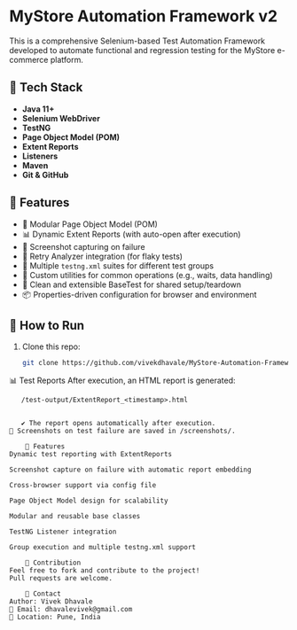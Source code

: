 # MyStore Automation Framework v2

This is a comprehensive Selenium-based Test Automation Framework developed to automate functional and regression testing for the MyStore e-commerce platform.

## 🔧 Tech Stack
- **Java 11+**
- **Selenium WebDriver**
- **TestNG**
- **Page Object Model (POM)**
- **Extent Reports**
- **Listeners**
- **Maven**
- **Git & GitHub**

## 📂 Features
- 📌 Modular Page Object Model (POM)
- 📊 Dynamic Extent Reports (with auto-open after execution)
- 📸 Screenshot capturing on failure
- 🔁 Retry Analyzer integration (for flaky tests)
- 🧪 Multiple `testng.xml` suites for different test groups
- 🧼 Custom utilities for common operations (e.g., waits, data handling)
- 🧹 Clean and extensible BaseTest for shared setup/teardown
- 📦 Properties-driven configuration for browser and environment

## 🚀 How to Run
1. Clone this repo:
   ```bash
   git clone https://github.com/vivekdhavale/MyStore-Automation-Framework-v2.git
📊 Test Reports
	After execution, an HTML report is generated:
	
	   /test-output/ExtentReport_<timestamp>.html
	
	   
	   ✔️ The report opens automatically after execution.
	📸 Screenshots on test failure are saved in /screenshots/.
	
		🧩 Features
	Dynamic test reporting with ExtentReports
	
	Screenshot capture on failure with automatic report embedding
	
	Cross-browser support via config file
	
	Page Object Model design for scalability
	
	Modular and reusable base classes
	
	TestNG Listener integration
	
	Group execution and multiple testng.xml support
		
		🤝 Contribution
	Feel free to fork and contribute to the project!
	Pull requests are welcome.
		
		📧 Contact
	Author: Vivek Dhavale
	📧 Email: dhavalevivek@gmail.com
	📍 Location: Pune, India
